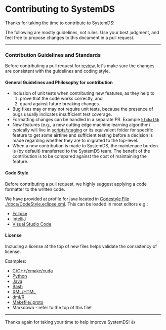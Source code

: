 <!--
{% comment %}
Licensed to the Apache Software Foundation (ASF) under one or more
contributor license agreements.  See the NOTICE file distributed with
this work for additional information regarding copyright ownership.
The ASF licenses this file to you under the Apache License, Version 2.0
(the "License"); you may not use this file except in compliance with
the License.  You may obtain a copy of the License at

http://www.apache.org/licenses/LICENSE-2.0

Unless required by applicable law or agreed to in writing, software
distributed under the License is distributed on an "AS IS" BASIS,
WITHOUT WARRANTIES OR CONDITIONS OF ANY KIND, either express or implied.
See the License for the specific language governing permissions and
limitations under the License.
{% end comment %}
-->

# Contributing to SystemDS

Thanks for taking the time to contribute to SystemDS!

The following are mostly guidelines, not rules. Use your best judgment, and feel free to propose changes to this document in a pull request.

___
### Contribution Guidelines and Standards

Before contributing a pull request for [review](https://github.com/apache/systemds/pulls),
let's make sure the changes are consistent with the guidelines and coding style.

#### General Guidelines and Philosophy for contribution

*   Inclusion of unit tests when contributing new features, as they help to
    1. prove that the code works correctly, and
    2. guard against future breaking changes.
*   Bug fixes may or may not require unit tests, because the presence of bugs usually
    indicates insufficient test coverage.
*   Formatting changes can be handled in a separate PR.
    Example [`bf4ba16b`](https://github.com/apache/systemds/commit/bf4ba16b9aaa9afee20a3f1c03b0ff49c5346a9d)
*   New features (e.g., a new cutting edge machine learning algorithm) typically will
    live in [scripts/staging](./scripts/staging) or its equivalent folder for specific
    feature to get some airtime and sufficient testing before a decision is made regarding
    whether they are to migrated to the top-level.
*   When a new contribution is made to SystemDS, the maintenace burden is (by default)
    transferred to the SystemDS team. The benefit of the contribution is to be compared
    against the cost of maintaining the feature.

#### Code Style

Before contributing a pull request, we highly suggest applying a code formatter to the written code.

We have provided at profile for java located in [Codestyle File ./docs/CodeStyle.eclipse.xml](dev/docs/CodeStyle_eclipse.xml). This can be loaded in most editors e.g.:

- [Eclipse](https://stackoverflow.com/questions/10432538/eclipse-import-conf-xml-files#10433986)
- [IntelliJ](https://imagej.net/Eclipse_code_style_profiles_and_IntelliJ)
- [Visual Studio Code](https://stackoverflow.com/questions/46030629/need-to-import-eclipse-java-formatter-profile-in-visual-studio-code)

#### License

Including a license at the top of new files helps validate the consistency of license.

Examples:

- [C/C++/cmake/cuda](./src/main/cpp/libmatrixdnn.h#L1-L18)
- [Python](./src/main/python/create_python_dist.py#L1-L21)
- [Java](./src/main/java/org/apache/sysds/api/ConfigurableAPI.java#L1-L18)
- [Bash](./src/main/bash/sparkDML2.sh#L2-L21)
- [XML/HTML](./src/assembly/bin.xml#L2-L19)
- [dml/R](./scripts/algorithms/ALS-CG.dml#L1-L20)
- [Makefile/.proto](./src/main/cpp/kernels/Makefile#L1-L18)
- Markdown - refer to the top of this file!


___

Thanks again for taking your time to help improve SystemDS! :+1:
